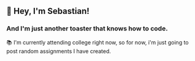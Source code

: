 ## 👋 Hey, I'm Sebastian! 
### And I'm just another toaster that knows how to code.

📚 I'm currently attending college right now, so for now, i'm just going to post random assignments I have created.


